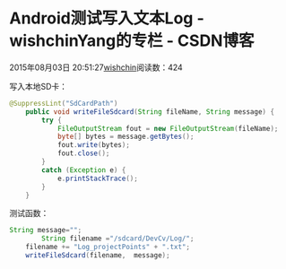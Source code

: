 # Android测试写入文本Log - wishchinYang的专栏 - CSDN博客
2015年08月03日 20:51:27[wishchin](https://me.csdn.net/wishchin)阅读数：424

写入本地SD卡：
```java
@SuppressLint("SdCardPath")
    public void writeFileSdcard(String fileName, String message) {  
        try {  
            FileOutputStream fout = new FileOutputStream(fileName);  
            byte[] bytes = message.getBytes();  
            fout.write(bytes);  
            fout.close();  
        }  
        catch (Exception e) {  
            e.printStackTrace();  
        }  
    }
```
测试函数：
```java
String message="";
    	String filename ="/sdcard/DevCv/Log/";
	filename += "Log_projectPoints" + ".txt";
	writeFileSdcard(filename,  message);
```


